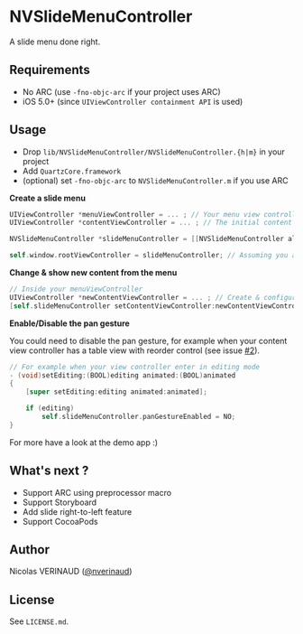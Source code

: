 # NVSlideMenuController

A slide menu done right.

## Requirements

* No ARC (use `-fno-objc-arc` if your project uses ARC)
* iOS 5.0+ (since `UIViewController containment API` is used)

## Usage

* Drop `lib/NVSlideMenuController/NVSlideMenuController.{h|m}` in your project
* Add `QuartzCore.framework`
* (optional) set `-fno-objc-arc` to `NVSlideMenuController.m` if you use ARC

**Create a slide menu**

```objective-c
UIViewController *menuViewController = ... ; // Your menu view controller
UIViewController *contentViewController = ... ; // The initial content view controller (home page ?)

NVSlideMenuController *slideMenuController = [[NVSlideMenuController alloc] initWithMenuViewController:menuViewController andContentViewController:contentViewController];

self.window.rootViewController = slideMenuController; // Assuming you are in app delegate did finish launching
```

**Change & show new content from the menu**

```objective-c
// Inside your menuViewController
UIViewController *newContentViewController = ... ; // Create & configure your new content view controller (as usual)
[self.slideMenuController setContentViewController:newContentViewController animated:YES completion:nil];
```

**Enable/Disable the pan gesture**

You could need to disable the pan gesture, for example when your content view controller has a table view with reorder control (see issue [#2](https://github.com/nverinaud/NVSlideMenuController/issues/2)).

```objective-c
// For example when your view controller enter in editing mode
- (void)setEditing:(BOOL)editing animated:(BOOL)animated
{
	[super setEditing:editing animated:animated];

	if (editing)
		self.slideMenuController.panGestureEnabled = NO;
}
```

For more have a look at the demo app :)

## What's next ?

* Support ARC using preprocessor macro
* Support Storyboard
* Add slide right-to-left feature
* Support CocoaPods

## Author

Nicolas VERINAUD ([@nverinaud](https://twitter.com/nverinaud))

## License

See `LICENSE.md`.
